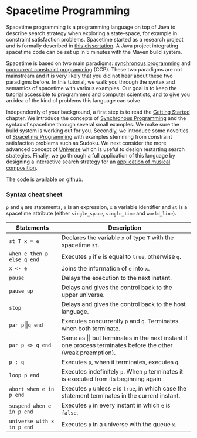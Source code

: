 # Spacetime Programming

Spacetime programming is a programming language on top of Java to describe search strategy when exploring a state-space, for example in constraint satisfaction problems.
Spacetime started as a research project and is formally described in [this dissertation](http://hyc.io/papers/dissertation-talbot.pdf).
A Java project integrating spacetime code can be set up in 5 minutes with the Maven build system.

Spacetime is based on two main paradigms: [synchronous programming](https://en.wikipedia.org/wiki/Synchronous_programming_language) and [concurrent constraint programming](https://en.wikipedia.org/wiki/Concurrent_constraint_logic_programming) (CCP).
These two paradigms are not mainstream and it is very likely that you did not hear about these two paradigms before.
In this tutorial, we walk you through the syntax and semantics of spacetime with various examples.
Our goal is to keep the tutorial accessible to programmers and computer scientists, and to give you an idea of the kind of problems this language can solve.

Independently of your background, a first step is to read the [Getting Started](getting-started.html) chapter.
We introduce the concepts of [Synchronous Programming](synchronous-programming.html) and the syntax of spacetime through several small examples.
We make sure the build system is working out for you.
Secondly, we introduce some novelties of [Spacetime Programming](learn-spacetime.html) with examples stemming from constraint satisfaction problems such as Sudoku.
We next consider the more advanced concept of [Universe](universe.html) which is useful to design restarting search strategies.
Finally, we go through a full application of this language by designing a interactive search strategy for an [application of musical composition](application-composition.html).

The code is available on [github](https://github.com/ptal/bonsai).

### Syntax cheat sheet

`p` and `q` are statements, `e` is an expression, `x` a variable identifier and `st` is a spacetime attribute (either `single_space`, `single_time` and `world_line`).

| Statements      | Description |
| --------------- | ----------- |
| `st T x = e`    | Declares the variable `x` of type `T` with the spacetime `st`. |
| `when e then p else q end` | Executes `p` if `e` is equal to `true`, otherwise `q`. |
| `x <- e`        | Joins the information of `e` into `x`. |
| `pause`         | Delays the execution to the next instant. |
| `pause up`      | Delays and gives the control back to the upper universe. |
| `stop`          | Delays and gives the control back to the host language. |
| `par p`\|\|`q end`| Executes concurrently `p` and `q`. Terminates when both terminate. |
| `par p <> q end`| Same as \|\| but terminates in the next instant if one process terminates before the other (weak preemption). |
| `p ; q`         | Executes `p`, when it terminates, executes `q`. |
| `loop p end`    | Executes indefinitely `p`. When `p` terminates it is executed from its beginning again. |
| `abort when e in p end`| Executes `p` unless `e` is `true`, in which case the statement terminates in the current instant. |
| `suspend when e in p end`| Executes `p` in every instant in which `e` is `false`. |
| `universe with x in p end`| Executes `p` in a universe with the queue `x`. |

#